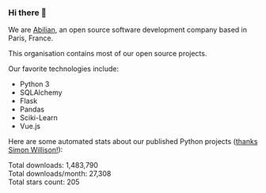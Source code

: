 ### Hi there 👋

We are [Abilian](https://abilian.com/), an open source software development company based in Paris, France.

This organisation contains most of our open source projects.

Our favorite technologies include:

- Python 3
- SQLAlchemy
- Flask
- Pandas
- Sciki-Learn
- Vue.js

Here are some automated stats about our published Python projects
([thanks Simon Willison!][sw-post]):

<!--marker-->
Total downloads: 1,483,790<br>
Total downloads/month: 27,308<br>
Total stars count: 205
<!--end-->

[sw-post]: https://simonwillison.net/2020/Jul/10/self-updating-profile-readme/